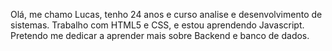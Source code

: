 Olá, me chamo Lucas, tenho 24 anos e curso analise e desenvolvimento de sistemas. Trabalho com HTML5 e CSS, e estou aprendendo Javascript. Pretendo me dedicar a aprender mais sobre Backend e banco de dados.
